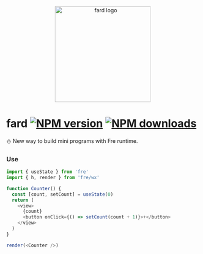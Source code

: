 <p align="center"><img src="https://ae01.alicdn.com/kf/HTB16X0Xc8WD3KVjSZFs763qkpXam.png" alt="fard logo" width="250px"></p>

# fard [![NPM version](https://img.shields.io/npm/v/fard.svg?style=flat-square)](https://npmjs.com/package/fard) [![NPM downloads](https://img.shields.io/npm/dt/fard.svg?style=flat-square)](https://npmjs.com/package/fard)

:snowman: New way to build mini programs with Fre runtime.

### Use
```js
import { useState } from 'fre'
import { h, render } from 'fre/wx'

function Counter() {
  const [count, setCount] = useState(0)
  return (
    <view>
      {count}
      <button onClick={() => setCount(count + 1)}>+</button>
    </view>
  )
}

render(<Counter />)
```